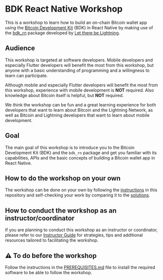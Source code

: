 # BDK React Native Workshop

This is a workshop to learn how to build an on-chain Bitcoin wallet app using the [Bitcoin Development Kit](https://bitcoindevkit.org) (BDK) in React Native by making use of the [bdk_rn](https://classic.yarnpkg.com/en/package/bdk-rn) package developed by [Let there be Lightning](https://ltbl.io).

## Audience

This workshop is targeted at software developers.
Mobile developers and especially Flutter developers will benefit the most from this workshop, but anyone with a basic understanding of programming and a willingness to learn can participate.

Although mobile and especially Flutter developers will benefit the most from this workshop, experience with mobile development is **NOT** required.
Also knowledge about Bitcoin itself is helpful, but **NOT** required.

We think the workshop can be fun and a great learning experience for both developers that want to learn about Bitcoin and the Lightning Network, as well as Bitcoin and Lightning developers that want to learn about mobile development.

## Goal

The main goal of this workshop is to introduce you to the Bitcoin Development Kit (BDK) and the `bdk_rn` package and get you familiar with its capabilities, APIs and the basic concepts of building a Bitcoin wallet app in React Native.

## How to do the workshop on your own

The workshop can be done on your own by following the [instructions](INSTRUCTIONS.md) in this repository and self-checking your work by comparing it to the [solutions](SOLUTIONS.md).

## How to conduct the workshop as an instructor/coordinator

If you are planning to conduct this workshop as an instructor or coordinator, please refer to our [Instructor Guide](INSTRUCTOR_GUIDE.md) for strategies, tips and additional resources tailored to facilitating the workshop.

## ⚠️ To do before the workshop

Follow the instructions in the [PREREQUISITES.md](PREREQUISITES.md) file to install the required software to be able to follow the workshop.
